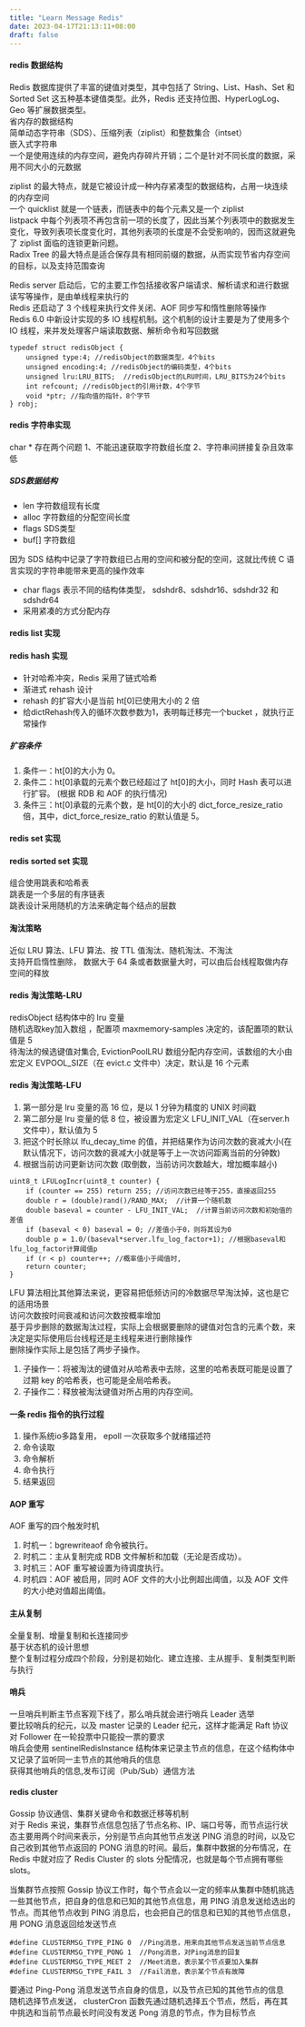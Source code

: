 ```yaml
---
title: "Learn Message Redis"
date: 2023-04-17T21:13:11+08:00
draft: false
---
```


#### redis 数据结构
Redis 数据库提供了丰富的键值对类型，其中包括了 String、List、Hash、Set 和 Sorted Set 这五种基本键值类型。此外，Redis 还支持位图、HyperLogLog、Geo 等扩展数据类型。<br>
省内存的数据结构<br>
简单动态字符串（SDS）、压缩列表（ziplist）和整数集合（intset） <br>
嵌入式字符串<br>
一个是使用连续的内存空间，避免内存碎片开销；二个是针对不同长度的数据，采用不同大小的元数据

ziplist 的最大特点，就是它被设计成一种内存紧凑型的数据结构，占用一块连续的内存空间<br>
一个 quicklist 就是一个链表，而链表中的每个元素又是一个 ziplist<br>
listpack 中每个列表项不再包含前一项的长度了，因此当某个列表项中的数据发生变化，导致列表项长度变化时，其他列表项的长度是不会受影响的，因而这就避免了 ziplist 面临的连锁更新问题。<br>
 Radix Tree 的最大特点是适合保存具有相同前缀的数据，从而实现节省内存空间的目标，以及支持范围查询<br>

 Redis server 启动后，它的主要工作包括接收客户端请求、解析请求和进行数据读写等操作，是由单线程来执行的<br>
 Redis 还启动了 3 个线程来执行文件关闭、AOF 同步写和惰性删除等操作<br>
 Redis 6.0 中新设计实现的多 IO 线程机制。这个机制的设计主要是为了使用多个 IO 线程，来并发处理客户端读取数据、解析命令和写回数据<br>
 
 
```
typedef struct redisObject {
    unsigned type:4; //redisObject的数据类型，4个bits
    unsigned encoding:4; //redisObject的编码类型，4个bits
    unsigned lru:LRU_BITS;  //redisObject的LRU时间，LRU_BITS为24个bits
    int refcount; //redisObject的引用计数，4个字节
    void *ptr; //指向值的指针，8个字节
} robj;
```

#### redis 字符串实现
char * 存在两个问题 1、不能迅速获取字符数组长度  2、字符串间拼接复杂且效率低

##### SDS数据结构
- len 字符数组现有长度
- alloc 字符数组的分配空间长度
- flags SDS类型
- buf[] 字符数组

因为 SDS 结构中记录了字符数组已占用的空间和被分配的空间，这就比传统 C 语言实现的字符串能带来更高的操作效率
- char flags 表示不同的结构体类型， sdshdr8、sdshdr16、sdshdr32 和 sdshdr64
- 采用紧凑的方式分配内存
#### redis list 实现

#### redis hash 实现
- 针对哈希冲突，Redis 采用了链式哈希
- 渐进式 rehash 设计
- rehash 的扩容大小是当前 ht[0]已使用大小的 2 倍
- 给dictRehash传入的循环次数参数为1，表明每迁移完一个bucket ，就执行正常操作

##### 扩容条件
1. 条件一：ht[0]的大小为 0。
2. 条件二：ht[0]承载的元素个数已经超过了 ht[0]的大小，同时 Hash 表可以进行扩容。 (根据 RDB 和 AOF 的执行情况)
3. 条件三：ht[0]承载的元素个数，是 ht[0]的大小的 dict_force_resize_ratio 倍，其中，dict_force_resize_ratio 的默认值是 5。


#### redis set 实现

#### redis sorted set 实现
组合使用跳表和哈希表<br>
跳表是一个多层的有序链表<br>
跳表设计采用随机的方法来确定每个结点的层数<br>

#### 淘汰策略
近似 LRU 算法、LFU 算法、按 TTL 值淘汰、随机淘汰、不淘汰<br>
支持开启惰性删除， 数据大于 64 条或者数据量大时，可以由后台线程取做内存空间的释放

#### redis 淘汰策略-LRU
redisObject 结构体中的 lru 变量 <br>
随机选取key加入数组 ，配置项 maxmemory-samples 决定的，该配置项的默认值是 5 <br>
待淘汰的候选键值对集合, EvictionPoolLRU 数组分配内存空间，该数组的大小由宏定义 EVPOOL_SIZE（在 evict.c 文件中）决定，默认是 16 个元素 <br>


#### redis 淘汰策略-LFU
1. 第一部分是 lru 变量的高 16 位，是以 1 分钟为精度的 UNIX 时间戳
2. 第二部分是 lru 变量的低 8 位，被设置为宏定义 LFU_INIT_VAL（在server.h文件中），默认值为 5
3. 把这个时长除以 lfu_decay_time 的值，并把结果作为访问次数的衰减大小(在默认情况下，访问次数的衰减大小就是等于上一次访问距离当前的分钟数)
4. 根据当前访问更新访问次数 (取倒数，当前访问次数越大，增加概率越小)
```
uint8_t LFULogIncr(uint8_t counter) {
    if (counter == 255) return 255; //访问次数已经等于255，直接返回255
    double r = (double)rand()/RAND_MAX;  //计算一个随机数
    double baseval = counter - LFU_INIT_VAL;  //计算当前访问次数和初始值的差值
    if (baseval < 0) baseval = 0; //差值小于0，则将其设为0
    double p = 1.0/(baseval*server.lfu_log_factor+1); //根据baseval和lfu_log_factor计算阈值p
    if (r < p) counter++; //概率值小于阈值时,
    return counter;
}
```
LFU 算法相比其他算法来说，更容易把低频访问的冷数据尽早淘汰掉，这也是它的适用场景<br>
访问次数按时间衰减和访问次数按概率增加<br>
基于异步删除的数据淘汰过程，实际上会根据要删除的键值对包含的元素个数，来决定是实际使用后台线程还是主线程来进行删除操作<br>
删除操作实际上是包括了两步子操作。
1. 子操作一：将被淘汰的键值对从哈希表中去除，这里的哈希表既可能是设置了过期 key 的哈希表，也可能是全局哈希表。
2. 子操作二：释放被淘汰键值对所占用的内存空间。


#### 一条 redis 指令的执行过程
1. 操作系统io多路复用， epoll 一次获取多个就绪描述符
2. 命令读取
3. 命令解析
4. 命令执行
5. 结果返回

#### AOP 重写
 AOF 重写的四个触发时机
1. 时机一：bgrewriteaof 命令被执行。
2. 时机二：主从复制完成 RDB 文件解析和加载（无论是否成功）。
3. 时机三：AOF 重写被设置为待调度执行。
4. 时机四：AOF 被启用，同时 AOF 文件的大小比例超出阈值，以及 AOF 文件的大小绝对值超出阈值。

#### 主从复制
全量复制、增量复制和长连接同步<br>
基于状态机的设计思想<br>
整个复制过程分成四个阶段，分别是初始化、建立连接、主从握手、复制类型判断与执行<br>

#### 哨兵
一旦哨兵判断主节点客观下线了，那么哨兵就会进行哨兵 Leader 选举 <br>
要比较哨兵的纪元，以及 master 记录的 Leader 纪元，这样才能满足 Raft 协议对 Follower 在一轮投票中只能投一票的要求 <br>
哨兵会使用 sentinelRedisInstance 结构体来记录主节点的信息，在这个结构体中又记录了监听同一主节点的其他哨兵的信息<br>
获得其他哨兵的信息,发布订阅（Pub/Sub）通信方法

#### redis cluster
Gossip 协议通信、集群关键命令和数据迁移等机制<br>
对于 Redis 来说，集群节点信息包括了节点名称、IP、端口号等，而节点运行状态主要用两个时间来表示，分别是节点向其他节点发送 PING 消息的时间，以及它自己收到其他节点返回的 PONG 消息的时间。最后，集群中数据的分布情况，在 Redis 中就对应了 Redis Cluster 的 slots 分配情况，也就是每个节点拥有哪些 slots。<br>

当集群节点按照 Gossip 协议工作时，每个节点会以一定的频率从集群中随机挑选一些其他节点，把自身的信息和已知的其他节点信息，用 PING 消息发送给选出的节点。而其他节点收到 PING 消息后，也会把自己的信息和已知的其他节点信息，用 PONG 消息返回给发送节点<br>

```
#define CLUSTERMSG_TYPE_PING 0  //Ping消息，用来向其他节点发送当前节点信息
#define CLUSTERMSG_TYPE_PONG 1  //Pong消息，对Ping消息的回复
#define CLUSTERMSG_TYPE_MEET 2  //Meet消息，表示某个节点要加入集群
#define CLUSTERMSG_TYPE_FAIL 3  //Fail消息，表示某个节点有故障
```
要通过 Ping-Pong 消息发送节点自身的信息，以及节点已知的其他节点的信息<br>
随机选择节点发送， clusterCron 函数先通过随机选择五个节点，然后，再在其中挑选和当前节点最长时间没有发送 Pong 消息的节点，作为目标节点

```
```
